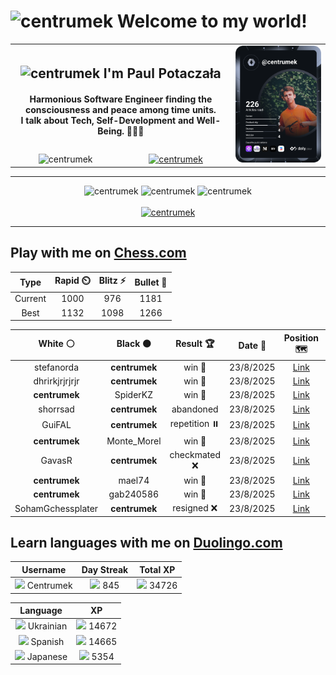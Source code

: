 <h1>
  <img
    src="https://emojis.slackmojis.com/emojis/images/1531849430/4246/blob-sunglasses.gif"
    width="30"
    alt="centrumek"
  />
  Welcome to my world!
</h1>

<table>
  <tbody>
    <tr>
      <td align="center" width="70%" colspan="2">
        <h2>
          <img
            src="https://raw.githubusercontent.com/MartinHeinz/MartinHeinz/master/wave.gif"
            width="30px"
            alt="centrumek"
          />
          I'm Paul Potaczała
        </h2>
        <h4>
          Harmonious Software Engineer finding the consciousness and peace among time units.
          <br/>
          I talk about Tech, Self-Development and Well-Being. 🌿🧘🚀
        </h4>
      </td>
      <td width="30%" rowspan="2">
        <a href="https://app.daily.dev/centrumek">
          <img
            src="./devcard.svg"
            alt="centrumek"
          />
        </a>
      </td>
    </tr>
    <tr align="center">
      <td>
        <img
          src="https://komarev.com/ghpvc/?username=centrumek&label=visitors&color=0e75b6&style=flat"
          alt="centrumek"
        >
      </td>
      <td>
        <a href="https://stackoverflow.com/users/14496012/centrumek">
          <img
            src="https://stackoverflow.com/users/flair/14496012.png?theme=dark"
            alt="centrumek"
          >
        </a>
      </td>
    </tr>
  </tbody>
</table>

---
<div align="center">
  <img 
    src="https://github-readme-stats.vercel.app/api?username=centrumek&show_icons=true&count_private=true&theme=dark&hide_border=true&hide=issues,contribs&bg_color=00000000"
    alt="centrumek"
  />
  <img
    src="https://github-readme-stats.vercel.app/api/top-langs/?username=centrumek&layout=compact&hide_border=true&theme=dark&bg_color=00000000&langs_count=6&exclude_repo=air-statistic-app"
    alt="centrumek"
  />
  <img 
    src="https://github-readme-streak-stats.herokuapp.com?user=centrumek&theme=dark&hide_border=true&background=FFFFFF00"
    alt="centrumek"
  />
  <br/>
  <br/>
  <a href="https://www.buymeacoffee.com/centrumek">
    <img
      src="https://cdn.buymeacoffee.com/buttons/v2/default-orange.png"
      height="50"
      width="210"
      alt="centrumek"
    />
  </a>
</div>

---

## Play with me on [Chess.com](https://www.chess.com/member/centrumek)

<div align="center">
<!--START_SECTION:chessStats-->
<!-- Automatically generated with https://github.com/Balastrong/chess-stats-action -->

| Type | Rapid ⏲️ | Blitz ⚡ | Bullet 🔫 |
|:---:|:---:|:---:|:---:|
| Current | 1000 | 976 | 1181 |
| Best | 1132 | 1098 | 1266 |

| White ⚪ | Black ⚫ | Result 🏆 | Date 📅 | Position 🗺️ | Type 🕕 |
|:---:|:---:|:---:|:---:|:---:|:---:|
| stefanorda | **centrumek** | win 🥇 | 23/8/2025 | <a href="http://www.ee.unb.ca/cgi-bin/tervo/fen.pl?select=8/1ppkb1q1/r2p4/3Pp3/P3P3/4B3/2P3P1/6K1 w - - 0 31">Link</a> | Blitz |
| dhrirkjrjrjrjr | **centrumek** | win 🥇 | 23/8/2025 | <a href="http://www.ee.unb.ca/cgi-bin/tervo/fen.pl?select=3k4/Q1p5/3p4/2p5/5P2/2KP4/Prr5/8 w - - 2 41">Link</a> | Blitz |
| **centrumek** | SpiderKZ | win 🥇 | 23/8/2025 | <a href="http://www.ee.unb.ca/cgi-bin/tervo/fen.pl?select=1r3kr1/5R2/2bNp2p/4Pp2/3P3p/2P5/6P1/2R3K1 b - - 6 31">Link</a> | Blitz |
| shorrsad | **centrumek** | abandoned  | 23/8/2025 | <a href="http://www.ee.unb.ca/cgi-bin/tervo/fen.pl?select=8/pkp5/3p1Q2/4p3/PPB2nKP/3P4/1P3P2/R5R1 b - - 2 34">Link</a> | Blitz |
| GuiFAL | **centrumek** | repetition ⏸️ | 23/8/2025 | <a href="http://www.ee.unb.ca/cgi-bin/tervo/fen.pl?select=2r5/p3qp1k/7b/1P2p3/PK2P3/3P4/BB3P2/6RR w - - 20 48">Link</a> | Blitz |
| **centrumek** | Monte_Morel | win 🥇 | 23/8/2025 | <a href="http://www.ee.unb.ca/cgi-bin/tervo/fen.pl?select=r5k1/p4pp1/1p2p2p/8/1PrB1P2/2P3P1/6KP/2R1R3 b - - 1 26">Link</a> | Blitz |
| GavasR | **centrumek** | checkmated ❌ | 23/8/2025 | <a href="http://www.ee.unb.ca/cgi-bin/tervo/fen.pl?select=1n2R2B/q6k/5R2/p1p2Qp1/2P1B3/1P4p1/P6P/6K1 b - - 0 30">Link</a> | Blitz |
| **centrumek** | mael74 | win 🥇 | 23/8/2025 | <a href="http://www.ee.unb.ca/cgi-bin/tervo/fen.pl?select=8/5p2/1Q6/1B1pRpkp/3P2p1/7P/6P1/7K b - - 3 45">Link</a> | Blitz |
| **centrumek** | gab240586 | win 🥇 | 23/8/2025 | <a href="http://www.ee.unb.ca/cgi-bin/tervo/fen.pl?select=8/7R/p7/1p2N1pk/1Pb5/1r6/2K5/8 b - - 3 42">Link</a> | Blitz |
| SohamGchessplater | **centrumek** | resigned ❌ | 23/8/2025 | <a href="http://www.ee.unb.ca/cgi-bin/tervo/fen.pl?select=8/2P5/1K1k4/8/6PP/8/8/8 b - - 0 56">Link</a> | Blitz |

<!--END_SECTION:chessStats-->
</div>

## Learn languages with me on [Duolingo.com](https://www.duolingo.com/profile/Centrumek)

<div align="center">
<!--START_SECTION:duolingoStats-->
<!-- Automatically generated with https://github.com/centrumek/duolingo-readme-stats-->

| Username | Day Streak | Total XP |
|:---:|:---:|:---:|
| <img src="https://raw.githubusercontent.com/centrumek/duolingo-readme-stats/main/assets/duolingo.png" height="12"> Centrumek | <img src="https://raw.githubusercontent.com/centrumek/duolingo-readme-stats/main/assets/streakactive.svg" height="12"> 845 | <img src="https://raw.githubusercontent.com/centrumek/duolingo-readme-stats/main/assets/xp.svg" height="12"> 34726 | <img src="https://raw.githubusercontent.com/centrumek/duolingo-readme-stats/main/assets/xp.svg" height="12"> 0 |

| Language | XP |
|:---:|:---:|
| <img src="https://raw.githubusercontent.com/centrumek/duolingo-readme-stats/main/assets/langs/ukrainian.svg" height="12"> Ukrainian | <img src="https://raw.githubusercontent.com/centrumek/duolingo-readme-stats/main/assets/xp.svg" height="12"> 14672 |
| <img src="https://raw.githubusercontent.com/centrumek/duolingo-readme-stats/main/assets/langs/spanish.svg" height="12"> Spanish | <img src="https://raw.githubusercontent.com/centrumek/duolingo-readme-stats/main/assets/xp.svg" height="12"> 14665 |
| <img src="https://raw.githubusercontent.com/centrumek/duolingo-readme-stats/main/assets/langs/japanese.svg" height="12"> Japanese | <img src="https://raw.githubusercontent.com/centrumek/duolingo-readme-stats/main/assets/xp.svg" height="12"> 5354 |

<!--END_SECTION:duolingoStats-->
</div>
<!--
**centrumek/centrumek** is a ✨ _special_ ✨ repository because its `README.md` (this file) appears on your GitHub profile.

Here are some ideas to get you started:

- 🔭 I’m currently working on ...
- 🌱 I’m currently learning ...
- 👯 I’m looking to collaborate on ...
- 🤔 I’m looking for help with ...
- 💬 Ask me about ...
- 📫 How to reach me: ...
- 😄 Pronouns: ...
- ⚡ Fun fact: ...
-->
